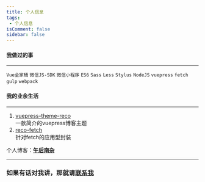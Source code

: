 ```yaml
---
title: 个人信息
tags:
 - 个人信息
isComment: false
sidebar: false
---
```


#### 我做过的事

***
 
`Vue全家桶` `微信JS-SDK` `微信小程序` `ES6` `Sass` `Less` `Stylus` `NodeJS` `vuepress` `fetch` `gulp` `webpack`

#### 我的业余生活

***

1. [vuepress-theme-reco](https://www.npmjs.com/package/vuepress-theme-reco)<br>
   一款简介的vuepress博客主题
2. [reco-fetch](https://www.npmjs.com/package/reco-fetch)<br>
   针对fetch的应用型封装

个人博客：[**午后南杂**](http://recoluan.gitlab.io) 

***

### 如果有话对我讲，那就请[联系我](https://mp.weixin.qq.com/s/mXFqeUTegdvPliXknAAG_A)
